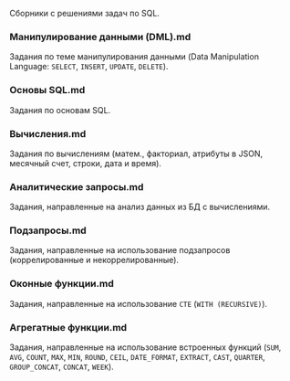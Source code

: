 Сборники с решениями задач по SQL.

### Манипулирование данными (DML).md
Задания по теме манипулирования данными (Data Manipulation Language: `SELECT`, `INSERT`, `UPDATE`, `DELETE`).

### Основы SQL.md
Задания по основам SQL.

### Вычисления.md
Задания по вычислениям (матем., факториал, атрибуты в JSON, месячный счет, строки, дата и время).

### Аналитические запросы.md
Задания, направленные на анализ данных из БД с вычислениями.

### Подзапросы.md
Задания, направленные на использование подзапросов (коррелированные и некоррелированные).

### Оконные функции.md
Задания, направленные на использование `CTE` (`WITH (RECURSIVE)`).

### Агрегатные функции.md
Задания, направленные на использование встроенных функций (`SUM`, `AVG`, `COUNT`, `MAX`, `MIN`, `ROUND`, `CEIL`, `DATE_FORMAT`, `EXTRACT`, `CAST`, `QUARTER`, `GROUP_CONCAT`, `CONCAT`, `WEEK`).